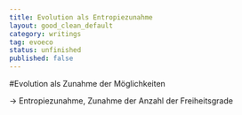 ```yaml
---
title: Evolution als Entropiezunahme
layout: good_clean_default
category: writings
tag: evoeco
status: unfinished
published: false
---
```


#Evolution als Zunahme der Möglichkeiten

→ Entropiezunahme, Zunahme der Anzahl der Freiheitsgrade
